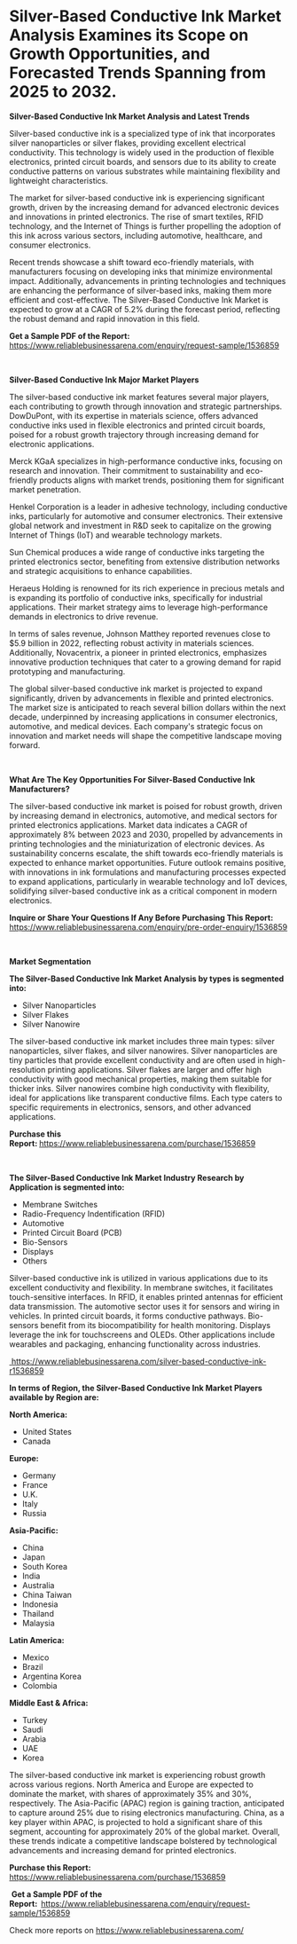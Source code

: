 <p><h1>Silver-Based Conductive Ink Market Analysis Examines its Scope on Growth Opportunities, and Forecasted Trends Spanning from 2025 to 2032.</h1></p><p><strong>Silver-Based Conductive Ink Market Analysis and Latest Trends</strong></p>
<p><p>Silver-based conductive ink is a specialized type of ink that incorporates silver nanoparticles or silver flakes, providing excellent electrical conductivity. This technology is widely used in the production of flexible electronics, printed circuit boards, and sensors due to its ability to create conductive patterns on various substrates while maintaining flexibility and lightweight characteristics.</p><p>The market for silver-based conductive ink is experiencing significant growth, driven by the increasing demand for advanced electronic devices and innovations in printed electronics. The rise of smart textiles, RFID technology, and the Internet of Things is further propelling the adoption of this ink across various sectors, including automotive, healthcare, and consumer electronics.</p><p>Recent trends showcase a shift toward eco-friendly materials, with manufacturers focusing on developing inks that minimize environmental impact. Additionally, advancements in printing technologies and techniques are enhancing the performance of silver-based inks, making them more efficient and cost-effective. The Silver-Based Conductive Ink Market is expected to grow at a CAGR of 5.2% during the forecast period, reflecting the robust demand and rapid innovation in this field.</p></p>
<p><strong>Get a Sample PDF of the Report:&nbsp;</strong> <a href="https://www.reliablebusinessarena.com/enquiry/request-sample/1536859?utm_campaign=2639&utm_medium=2&utm_source=Github&utm_content=ia&utm_term=03042025&utm_id=silver-based-conductive-ink">https://www.reliablebusinessarena.com/enquiry/request-sample/1536859</a></p>
<p>&nbsp;</p>
<p><strong>Silver-Based Conductive Ink Major Market Players</strong></p>
<p><p>The silver-based conductive ink market features several major players, each contributing to growth through innovation and strategic partnerships. DowDuPont, with its expertise in materials science, offers advanced conductive inks used in flexible electronics and printed circuit boards, poised for a robust growth trajectory through increasing demand for electronic applications.</p><p>Merck KGaA specializes in high-performance conductive inks, focusing on research and innovation. Their commitment to sustainability and eco-friendly products aligns with market trends, positioning them for significant market penetration.</p><p>Henkel Corporation is a leader in adhesive technology, including conductive inks, particularly for automotive and consumer electronics. Their extensive global network and investment in R&D seek to capitalize on the growing Internet of Things (IoT) and wearable technology markets.</p><p>Sun Chemical produces a wide range of conductive inks targeting the printed electronics sector, benefiting from extensive distribution networks and strategic acquisitions to enhance capabilities.</p><p>Heraeus Holding is renowned for its rich experience in precious metals and is expanding its portfolio of conductive inks, specifically for industrial applications. Their market strategy aims to leverage high-performance demands in electronics to drive revenue.</p><p>In terms of sales revenue, Johnson Matthey reported revenues close to $5.9 billion in 2022, reflecting robust activity in materials sciences. Additionally, Novacentrix, a pioneer in printed electronics, emphasizes innovative production techniques that cater to a growing demand for rapid prototyping and manufacturing.</p><p>The global silver-based conductive ink market is projected to expand significantly, driven by advancements in flexible and printed electronics. The market size is anticipated to reach several billion dollars within the next decade, underpinned by increasing applications in consumer electronics, automotive, and medical devices. Each company's strategic focus on innovation and market needs will shape the competitive landscape moving forward.</p></p>
<p>&nbsp;</p>
<p><strong>What Are The Key Opportunities For Silver-Based Conductive Ink Manufacturers?</strong></p>
<p><p>The silver-based conductive ink market is poised for robust growth, driven by increasing demand in electronics, automotive, and medical sectors for printed electronics applications. Market data indicates a CAGR of approximately 8% between 2023 and 2030, propelled by advancements in printing technologies and the miniaturization of electronic devices. As sustainability concerns escalate, the shift towards eco-friendly materials is expected to enhance market opportunities. Future outlook remains positive, with innovations in ink formulations and manufacturing processes expected to expand applications, particularly in wearable technology and IoT devices, solidifying silver-based conductive ink as a critical component in modern electronics.</p></p>
<p><strong>Inquire or Share Your Questions If Any Before Purchasing This Report:</strong> <a href="https://www.reliablebusinessarena.com/enquiry/pre-order-enquiry/1536859?utm_campaign=2639&utm_medium=2&utm_source=Github&utm_content=ia&utm_term=03042025&utm_id=silver-based-conductive-ink">https://www.reliablebusinessarena.com/enquiry/pre-order-enquiry/1536859</a></p>
<p>&nbsp;</p>
<p><strong>Market Segmentation</strong></p>
<p><strong>The Silver-Based Conductive Ink Market Analysis by types is segmented into:</strong></p>
<p><ul><li>Silver Nanoparticles</li><li>Silver Flakes</li><li>Silver Nanowire</li></ul></p>
<p><p>The silver-based conductive ink market includes three main types: silver nanoparticles, silver flakes, and silver nanowires. Silver nanoparticles are tiny particles that provide excellent conductivity and are often used in high-resolution printing applications. Silver flakes are larger and offer high conductivity with good mechanical properties, making them suitable for thicker inks. Silver nanowires combine high conductivity with flexibility, ideal for applications like transparent conductive films. Each type caters to specific requirements in electronics, sensors, and other advanced applications.</p></p>
<p><strong>Purchase this Report:&nbsp;</strong><a href="https://www.reliablebusinessarena.com/purchase/1536859?utm_campaign=2639&utm_medium=2&utm_source=Github&utm_content=ia&utm_term=03042025&utm_id=silver-based-conductive-ink">https://www.reliablebusinessarena.com/purchase/1536859</a></p>
<p>&nbsp;</p>
<p><strong>The Silver-Based Conductive Ink Market Industry Research by Application is segmented into:</strong></p>
<p><ul><li>Membrane Switches</li><li>Radio-Frequency Indentification (RFID)</li><li>Automotive</li><li>Printed Circuit Board (PCB)</li><li>Bio-Sensors</li><li>Displays</li><li>Others</li></ul></p>
<p><p>Silver-based conductive ink is utilized in various applications due to its excellent conductivity and flexibility. In membrane switches, it facilitates touch-sensitive interfaces. In RFID, it enables printed antennas for efficient data transmission. The automotive sector uses it for sensors and wiring in vehicles. In printed circuit boards, it forms conductive pathways. Bio-sensors benefit from its biocompatibility for health monitoring. Displays leverage the ink for touchscreens and OLEDs. Other applications include wearables and packaging, enhancing functionality across industries. </p></p>
<p><a href="https://www.reliablebusinessarena.com/silver-based-conductive-ink-r1536859?utm_campaign=2639&utm_medium=2&utm_source=Github&utm_content=ia&utm_term=03042025&utm_id=silver-based-conductive-ink">&nbsp;https://www.reliablebusinessarena.com/silver-based-conductive-ink-r1536859</a></p>
<p><strong>In terms of Region, the Silver-Based Conductive Ink Market Players available by Region are:</strong></p>
<p>
    <p> <strong> North America: </strong>
        <ul>
            <li>United States</li>
            <li>Canada</li>
        </ul>
        </p> 
    <p> <strong> Europe: </strong>
        <ul>
            <li>Germany</li>
            <li>France</li>
            <li>U.K.</li>
            <li>Italy</li>
            <li>Russia</li>
        </ul>
        </p> 
    <p> <strong> Asia-Pacific: </strong>
        <ul>
            <li>China</li>
            <li>Japan</li>
            <li>South Korea</li>
            <li>India</li>
            <li>Australia</li>
            <li>China Taiwan</li>
            <li>Indonesia</li>
            <li>Thailand</li>
            <li>Malaysia</li>
        </ul>
        </p> 
    <p> <strong> Latin America: </strong>
        <ul>
            <li>Mexico</li>
            <li>Brazil</li>
            <li>Argentina Korea</li>
            <li>Colombia</li>
        </ul>
        </p> 
    <p> <strong> Middle East & Africa: </strong>
        <ul>
            <li>Turkey</li>
            <li>Saudi</li>
            <li>Arabia</li>
            <li>UAE</li>
            <li>Korea</li>
        </ul>
    </p>
    </p>
<p><p>The silver-based conductive ink market is experiencing robust growth across various regions. North America and Europe are expected to dominate the market, with shares of approximately 35% and 30%, respectively. The Asia-Pacific (APAC) region is gaining traction, anticipated to capture around 25% due to rising electronics manufacturing. China, as a key player within APAC, is projected to hold a significant share of this segment, accounting for approximately 20% of the global market. Overall, these trends indicate a competitive landscape bolstered by technological advancements and increasing demand for printed electronics.</p></p>
<p><strong>Purchase this Report: </strong><a href="https://www.reliablebusinessarena.com/purchase/1536859?utm_campaign=2639&utm_medium=2&utm_source=Github&utm_content=ia&utm_term=03042025&utm_id=silver-based-conductive-ink">https://www.reliablebusinessarena.com/purchase/1536859</a></p>
<p>&nbsp;<strong>Get a Sample PDF of the Report:&nbsp;&nbsp;</strong><a href="https://www.reliablebusinessarena.com/enquiry/request-sample/1536859?utm_campaign=2639&utm_medium=2&utm_source=Github&utm_content=ia&utm_term=03042025&utm_id=silver-based-conductive-ink">https://www.reliablebusinessarena.com/enquiry/request-sample/1536859</a></p>
<p><strong></strong></p>
<p>Check more reports on <a href="https://www.reliablebusinessarena.com/?utm_campaign=2639&utm_medium=2&utm_source=Github&utm_content=ia&utm_term=03042025&utm_id=silver-based-conductive-ink">https://www.reliablebusinessarena.com/</a></p>